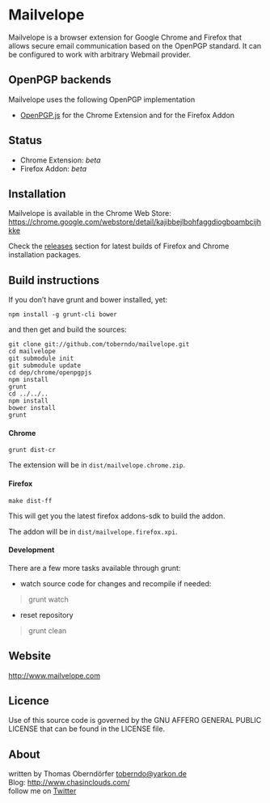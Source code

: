 # Mailvelope

Mailvelope is a browser extension for Google Chrome and Firefox that allows secure email communication based on the OpenPGP standard. It can be configured to work with arbitrary Webmail provider.

## OpenPGP backends

Mailvelope uses the following OpenPGP implementation

  - [OpenPGP.js](http://openpgpjs.org/) for the Chrome Extension and for the Firefox Addon

## Status

  - Chrome Extension: _beta_
  - Firefox Addon: _beta_

## Installation

Mailvelope is available in the Chrome Web Store:
https://chrome.google.com/webstore/detail/kajibbejlbohfaggdiogboambcijhkke

Check the [releases](https://github.com/toberndo/mailvelope/releases) section for latest builds of Firefox and Chrome installation packages.

## Build instructions

If you don’t have grunt and bower installed, yet:

    npm install -g grunt-cli bower

and then get and build the sources:

    git clone git://github.com/toberndo/mailvelope.git
    cd mailvelope
    git submodule init
    git submodule update
    cd dep/chrome/openpgpjs
    npm install
    grunt
    cd ../../..
    npm install
    bower install
    grunt

#### Chrome

    grunt dist-cr

The extension will be in `dist/mailvelope.chrome.zip`.

#### Firefox

    make dist-ff
    
This will get you the latest firefox addons-sdk to build the addon.

The addon will be in `dist/mailvelope.firefox.xpi`.

#### Development

There are a few more tasks available through grunt:

* watch source code for changes and recompile if needed:

> grunt watch

* reset repository

> grunt clean

## Website

http://www.mailvelope.com

## Licence

Use of this source code is governed by the GNU AFFERO GENERAL PUBLIC LICENSE that can be found in the LICENSE file.

## About

written by Thomas Oberndörfer <toberndo@yarkon.de>  
Blog: http://www.chasinclouds.com/  
follow me on [Twitter](https://twitter.com/#!/toberndo)  
